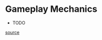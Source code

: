 # Gameplay Mechanics

* TODO

[source](https://web.archive.org/web/20180404215216/http://spiraster.x10host.com/LADXWiki/index.php/Gameplay_Mechanics)
